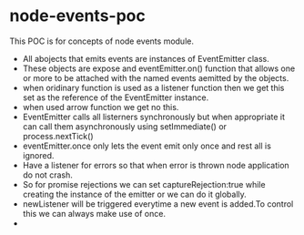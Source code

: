 # node-events-poc
This POC is for concepts of node events module.

 * All abojects that emits events are instances of EventEmitter class.
 * These objects are expose and eventEmitter.on() function that allows one or more to be attached with the named events aemitted by the objects.
 * when oridinary function is used as a listener function then we get this set as the reference of the EventEmitter instance.
 * when used arrow function we get no this.
 * EventEmitter calls all listerners synchronously but when appropriate it can call them asynchronously using setImmediate() or process.nextTick()
 * eventEmitter.once only lets the event emit only once and rest all is ignored.
 * Have a listener for errors so that when error is thrown node application do not crash.
 * So for promise rejections we can set captureRejection:true while creating the instance of the emitter or we can do it globally.
 * newListener will be triggered everytime a new event is added.To control this we can always make use of once.
 * 
